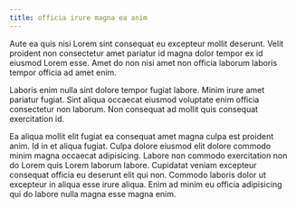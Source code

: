 ```yaml
---
title: officia irure magna ea anim
---
```


Aute ea quis nisi Lorem sint consequat eu excepteur mollit deserunt. Velit proident non consectetur amet pariatur id magna dolor tempor ex id eiusmod Lorem esse. Amet do non nisi amet non officia laborum laboris tempor officia ad amet enim.

Laboris enim nulla sint dolore tempor fugiat labore. Minim irure amet pariatur fugiat. Sint aliqua occaecat eiusmod voluptate enim officia consectetur non laborum. Non consequat ad mollit quis consequat exercitation id.

Ea aliqua mollit elit fugiat ea consequat amet magna culpa est proident anim. Id in et aliqua fugiat. Culpa dolore eiusmod elit dolore commodo minim magna occaecat adipisicing. Labore non commodo exercitation non do Lorem quis Lorem laborum labore. Cupidatat veniam excepteur consequat officia eu deserunt elit qui non. Commodo laboris dolor ut excepteur in aliqua esse irure aliqua. Enim ad minim eu officia adipisicing qui do labore nulla magna esse magna enim.